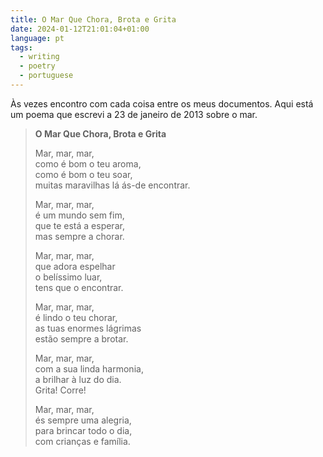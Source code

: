 ```yaml
---
title: O Mar Que Chora, Brota e Grita
date: 2024-01-12T21:01:04+01:00
language: pt
tags:
  - writing
  - poetry
  - portuguese
---
```


Às vezes encontro com cada coisa entre os meus documentos. Aqui está um poema que escrevi a 23 de janeiro de 2013 sobre o mar.

<!--more-->

> **O Mar Que Chora, Brota e Grita**
>
> Mar, mar, mar,<br>
como é bom o teu aroma,<br>
como é bom o teu soar,<br>
muitas maravilhas lá ás-de encontrar.
>
> Mar, mar, mar,<br>
é um mundo sem fim,<br>
que te está a esperar,<br>
mas sempre a chorar.
>
> Mar, mar, mar,<br>
que adora espelhar<br>
o belíssimo luar,<br>
tens que o encontrar.
>
> Mar, mar, mar,<br>
é lindo o teu chorar,<br>
as tuas enormes lágrimas<br>
estão sempre a brotar.
>
> Mar, mar, mar,<br>
com a sua linda harmonia,<br>
a brilhar à luz do dia.<br>
Grita! Corre!
>
> Mar, mar, mar,<br>
és sempre uma alegria,<br>
para brincar todo o dia,<br>
com crianças e família.
